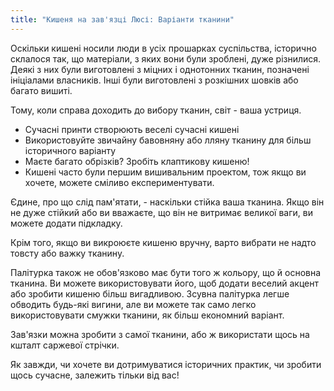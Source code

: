 ```yaml
---
title: "Кишеня на зав'язці Люсі: Варіанти тканини"
---
```


Оскільки кишені носили люди в усіх прошарках суспільства, історично склалося так, що матеріали, з яких вони були зроблені, дуже різнилися. Деякі з них були виготовлені з міцних і однотонних тканин, позначені ініціалами власників. Інші були виготовлені з розкішних шовків або багато вишиті.

Тому, коли справа доходить до вибору тканин, світ - ваша устриця.

- Сучасні принти створюють веселі сучасні кишені
- Використовуйте звичайну бавовняну або лляну тканину для більш історичного варіанту
- Маєте багато обрізків? Зробіть клаптикову кишеню!
- Кишені часто були першим вишивальним проектом, тож якщо ви хочете, можете сміливо експериментувати.

Єдине, про що слід пам'ятати, - наскільки стійка ваша тканина. Якщо він не дуже стійкий або ви вважаєте, що він не витримає великої ваги, ви можете додати підкладку.

Крім того, якщо ви викроюєте кишеню вручну, варто вибрати не надто товсту або важку тканину.

Палітурка також не обов'язково має бути того ж кольору, що й основна тканина. Ви можете використовувати його, щоб додати веселий акцент або зробити кишеню більш вигадливою. Зсувна палітурка легше обводить будь-які вигини, але ви можете так само легко використовувати смужки тканини, як більш економний варіант.

Зав'язки можна зробити з самої тканини, або ж використати щось на кшталт саржевої стрічки.

Як завжди, чи хочете ви дотримуватися історичних практик, чи зробити щось сучасне, залежить тільки від вас!
